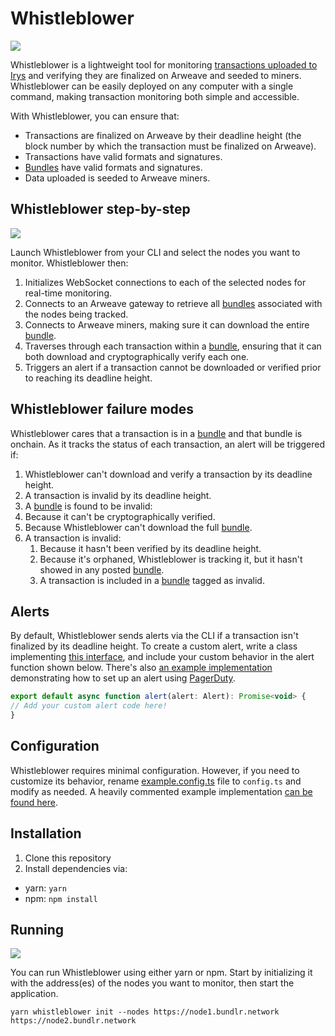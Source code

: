 
# Whistleblower

![](https://github.com/Bundlr-Network/Whistleblower/blob/master/assets/whistleblower.png?raw=true)

Whistleblower is a lightweight tool for monitoring [transactions uploaded to Irys](https://docs.irys.xyz/learn/transaction-lifecycle) and verifying they are finalized on Arweave and seeded to miners. Whistleblower can be easily deployed on any computer with a single command, making transaction monitoring both simple and accessible.

With Whistleblower, you can ensure that:

- Transactions are finalized on Arweave by their deadline height (the block number by which the transaction must be finalized on Arweave).
- Transactions have valid formats and signatures.
- [Bundles](https://docs.irys.xyz/learn/bundles) have valid formats and signatures.
- Data uploaded is seeded to Arweave miners.


## Whistleblower step-by-step


![](https://github.com/Bundlr-Network/Whistleblower/blob/feat/misc/assets/whistleblower-steps.png?raw=true)


Launch Whistleblower from your CLI and select the nodes you want to monitor.
Whistleblower then:
1. Initializes WebSocket connections to each of the selected nodes for real-time monitoring.
2. Connects to an Arweave gateway to retrieve all [bundles](https://docs.irys.xyz/learn/bundles) associated with the nodes being tracked.
3. Connects to Arweave miners, making sure it can download the entire [bundle](https://docs.irys.xyz/learn/bundles).
4. Traverses through each transaction within a [bundle](https://docs.irys.xyz/learn/bundles), ensuring that it can both download and cryptographically verify each one.
5. Triggers an alert if a transaction cannot be downloaded or verified prior to reaching its deadline height.


## Whistleblower failure modes
Whistleblower cares that a transaction is in a [bundle](https://docs.irys.xyz/learn/bundles) and that bundle is onchain.
As it tracks the status of each transaction, an alert will be triggered if:


1. Whistleblower can't download and verify a transaction by its deadline height.
2. A transaction is invalid by its deadline height.
3. A [bundle](https://docs.irys.xyz/learn/bundles) is found to be invalid:
1. Because it can't be cryptographically verified.
2. Because Whistleblower can't download the full [bundle](https://docs.irys.xyz/learn/bundles).
4. A transaction is invalid:
   1. Because it hasn't been verified by its deadline height.
   2. Because it's orphaned, Whistleblower is tracking it, but it hasn't showed in any posted [bundle](https://docs.irys.xyz/learn/bundles).
   3. A transaction is included in a [bundle](https://docs.irys.xyz/learn/bundles) tagged as invalid.

## Alerts

By default, Whistleblower sends alerts via the CLI if a transaction isn't finalized by its deadline height. To create a custom alert, write a class implementing [this interface](/Whistleblower/blob/master/src/utils/alert.ts), and include your custom behavior in the alert function shown below. There's also [an example implementation](/Whistleblower/blob/master/alert.ts) demonstrating how to set up an alert using [PagerDuty](https://www.pagerduty.com/).


```js
export default async function alert(alert: Alert): Promise<void> {
// Add your custom alert code here!
}
```

## Configuration

Whistleblower requires minimal configuration. However, if you need to customize its behavior, rename [example.config.ts](/Whistleblower/blob/master/example.config.ts) file to `config.ts` and modify as needed. A heavily commented example implementation [can be found here](/Whistleblower/blob/master/src/types/config.ts).


## Installation

1. Clone this repository
2. Install dependencies via:
- yarn: `yarn`
- npm: `npm install`

## Running

![](https://github.com/Bundlr-Network/Whistleblower/blob/master/assets/whistleblower-running.png?raw=true)

You can run Whistleblower using either yarn or npm. Start by initializing it with the address(es) of the nodes you want to monitor, then start the application.

```console
yarn whistleblower init --nodes https://node1.bundlr.network https://node2.bundlr.network
```



